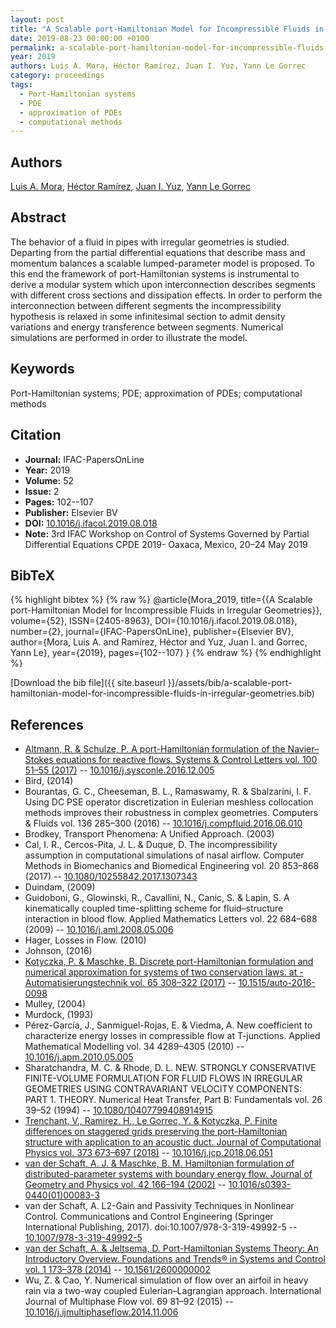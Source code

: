 ```yaml
---
layout: post
title: "A Scalable port-Hamiltonian Model for Incompressible Fluids in Irregular Geometries"
date: 2019-08-23 00:00:00 +0100
permalink: a-scalable-port-hamiltonian-model-for-incompressible-fluids-in-irregular-geometries
year: 2019
authors: Luis A. Mora, Héctor Ramírez, Juan I. Yuz, Yann Le Gorrec
category: proceedings
tags:
  - Port-Hamiltonian systems
  - PDE
  - approximation of PDEs
  - computational methods
---
```

 
## Authors
[Luis A. Mora](authors/luis-a-mora), [Héctor Ramírez](authors/hector-ramirez), [Juan I. Yuz](authors/juan-i-yuz), [Yann Le Gorrec](authors/yann-le-gorrec)
 
## Abstract
The behavior of a fluid in pipes with irregular geometries is studied. Departing from the partial differential equations that describe mass and momentum balances a scalable lumped-parameter model is proposed. To this end the framework of port-Hamiltonian systems is instrumental to derive a modular system which upon interconnection describes segments with different cross sections and dissipation effects. In order to perform the interconnection between different segments the incompressibility hypothesis is relaxed in some infinitesimal section to admit density variations and energy transference between segments. Numerical simulations are performed in order to illustrate the model.
 
## Keywords
Port-Hamiltonian systems; PDE; approximation of PDEs; computational methods
 
## Citation
- **Journal:** IFAC-PapersOnLine
- **Year:** 2019
- **Volume:** 52
- **Issue:** 2
- **Pages:** 102--107
- **Publisher:** Elsevier BV
- **DOI:** [10.1016/j.ifacol.2019.08.018](https://doi.org/10.1016/j.ifacol.2019.08.018)
- **Note:** 3rd IFAC Workshop on Control of Systems Governed by Partial Differential Equations CPDE 2019- Oaxaca, Mexico, 20–24 May 2019
 
## BibTeX
{% highlight bibtex %}
{% raw %}
@article{Mora_2019,
  title={{A Scalable port-Hamiltonian Model for Incompressible Fluids in Irregular Geometries}},
  volume={52},
  ISSN={2405-8963},
  DOI={10.1016/j.ifacol.2019.08.018},
  number={2},
  journal={IFAC-PapersOnLine},
  publisher={Elsevier BV},
  author={Mora, Luis A. and Ramírez, Héctor and Yuz, Juan I. and Gorrec, Yann Le},
  year={2019},
  pages={102--107}
}
{% endraw %}
{% endhighlight %}
 
[Download the bib file]({{ site.baseurl }}/assets/bib/a-scalable-port-hamiltonian-model-for-incompressible-fluids-in-irregular-geometries.bib)
 
## References
- [Altmann, R. & Schulze, P. A port-Hamiltonian formulation of the Navier–Stokes equations for reactive flows. Systems &amp; Control Letters vol. 100 51–55 (2017)](a-port-hamiltonian-formulation-of-the-navier-stokes-equations-for-reactive-flows) -- [10.1016/j.sysconle.2016.12.005](https://doi.org/10.1016/j.sysconle.2016.12.005)
- Bird, (2014)
- Bourantas, G. C., Cheeseman, B. L., Ramaswamy, R. & Sbalzarini, I. F. Using DC PSE operator discretization in Eulerian meshless collocation methods improves their robustness in complex geometries. Computers &amp; Fluids vol. 136 285–300 (2016) -- [10.1016/j.compfluid.2016.06.010](https://doi.org/10.1016/j.compfluid.2016.06.010)
- Brodkey, Transport Phenomena: A Unified Approach. (2003)
- Cal, I. R., Cercos-Pita, J. L. & Duque, D. The incompressibility assumption in computational simulations of nasal airflow. Computer Methods in Biomechanics and Biomedical Engineering vol. 20 853–868 (2017) -- [10.1080/10255842.2017.1307343](https://doi.org/10.1080/10255842.2017.1307343)
- Duindam, (2009)
- Guidoboni, G., Glowinski, R., Cavallini, N., Canic, S. & Lapin, S. A kinematically coupled time-splitting scheme for fluid–structure interaction in blood flow. Applied Mathematics Letters vol. 22 684–688 (2009) -- [10.1016/j.aml.2008.05.006](https://doi.org/10.1016/j.aml.2008.05.006)
- Hager, Losses in Flow. (2010)
- Johnson, (2016)
- [Kotyczka, P. & Maschke, B. Discrete port-Hamiltonian formulation and numerical approximation for systems of two conservation laws. at - Automatisierungstechnik vol. 65 308–322 (2017)](discrete-port-hamiltonian-formulation-and-numerical-approximation-for-systems-of-two-conservation-laws) -- [10.1515/auto-2016-0098](https://doi.org/10.1515/auto-2016-0098)
- Mulley, (2004)
- Murdock, (1993)
- Pérez-García, J., Sanmiguel-Rojas, E. & Viedma, A. New coefficient to characterize energy losses in compressible flow at T-junctions. Applied Mathematical Modelling vol. 34 4289–4305 (2010) -- [10.1016/j.apm.2010.05.005](https://doi.org/10.1016/j.apm.2010.05.005)
- Sharatchandra, M. C. & Rhode, D. L. NEW. STRONGLY CONSERVATIVE FINITE-VOLUME FORMULATION FOR FLUID FLOWS IN IRREGULAR GEOMETRIES USING CONTRAVARIANT VELOCITY COMPONENTS: PART 1. THEORY. Numerical Heat Transfer, Part B: Fundamentals vol. 26 39–52 (1994) -- [10.1080/10407799408914915](https://doi.org/10.1080/10407799408914915)
- [Trenchant, V., Ramirez, H., Le Gorrec, Y. & Kotyczka, P. Finite differences on staggered grids preserving the port-Hamiltonian structure with application to an acoustic duct. Journal of Computational Physics vol. 373 673–697 (2018)](finite-differences-on-staggered-grids-preserving-the-port-hamiltonian-structure-with-application-to-an-acoustic-duct) -- [10.1016/j.jcp.2018.06.051](https://doi.org/10.1016/j.jcp.2018.06.051)
- [van der Schaft, A. J. & Maschke, B. M. Hamiltonian formulation of distributed-parameter systems with boundary energy flow. Journal of Geometry and Physics vol. 42 166–194 (2002)](hamiltonian-formulation-of-distributed-parameter-systems-with-boundary-energy-flow) -- [10.1016/s0393-0440(01)00083-3](https://doi.org/10.1016/s0393-0440(01)00083-3)
- van der Schaft, A. L2-Gain and Passivity Techniques in Nonlinear Control. Communications and Control Engineering (Springer International Publishing, 2017). doi:10.1007/978-3-319-49992-5 -- [10.1007/978-3-319-49992-5](https://doi.org/10.1007/978-3-319-49992-5)
- [van der Schaft, A. & Jeltsema, D. Port-Hamiltonian Systems Theory: An Introductory Overview. Foundations and Trends® in Systems and Control vol. 1 173–378 (2014)](port-hamiltonian-systems-theory-an-introductory-overview) -- [10.1561/2600000002](https://doi.org/10.1561/2600000002)
- Wu, Z. & Cao, Y. Numerical simulation of flow over an airfoil in heavy rain via a two-way coupled Eulerian–Lagrangian approach. International Journal of Multiphase Flow vol. 69 81–92 (2015) -- [10.1016/j.ijmultiphaseflow.2014.11.006](https://doi.org/10.1016/j.ijmultiphaseflow.2014.11.006)

